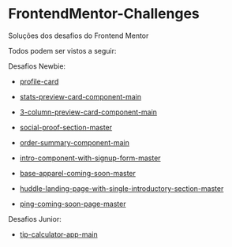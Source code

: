 # FrontendMentor-Challenges

Soluções dos desafios do Frontend Mentor

Todos podem ser vistos a seguir:

Desafios Newbie:

- [profile-card](https://cartao-perfil-component.netlify.app/)

- [stats-preview-card-component-main](https://card-stats-preview-component.netlify.app/)

- [3-column-preview-card-component-main](https://columns-preview-card-component-main.netlify.app/) 

- [social-proof-section-master](https://section-social-proof-master.netlify.app/)

- [order-summary-component-main](https://component-order-summary.netlify.app/)

- [intro-component-with-signup-form-master](https://intro-with-signup-form-master.netlify.app/)

- [base-apparel-coming-soon-master](https://base-apparel-master.netlify.app/)

- [huddle-landing-page-with-single-introductory-section-master](https://page-huddle-landing.netlify.app/)

- [ping-coming-soon-page-master](https://page-ping-coming-soon.netlify.app/)


Desafios Junior:

- [tip-calculator-app-main](https://main-tip-calculator-app.netlify.app/)


